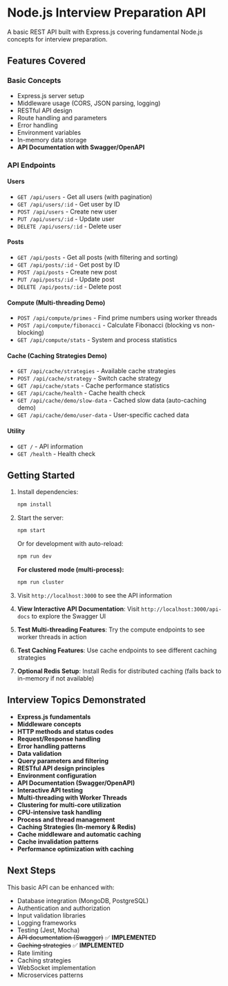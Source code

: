 # Node.js Interview Preparation API

A basic REST API built with Express.js covering fundamental Node.js concepts for interview preparation.

## Features Covered

### Basic Concepts

- Express.js server setup
- Middleware usage (CORS, JSON parsing, logging)
- RESTful API design
- Route handling and parameters
- Error handling
- Environment variables
- In-memory data storage
- **API Documentation with Swagger/OpenAPI**

### API Endpoints

#### Users

- `GET /api/users` - Get all users (with pagination)
- `GET /api/users/:id` - Get user by ID
- `POST /api/users` - Create new user
- `PUT /api/users/:id` - Update user
- `DELETE /api/users/:id` - Delete user

#### Posts

- `GET /api/posts` - Get all posts (with filtering and sorting)
- `GET /api/posts/:id` - Get post by ID
- `POST /api/posts` - Create new post
- `PUT /api/posts/:id` - Update post
- `DELETE /api/posts/:id` - Delete post

#### Compute (Multi-threading Demo)

- `POST /api/compute/primes` - Find prime numbers using worker threads
- `POST /api/compute/fibonacci` - Calculate Fibonacci (blocking vs non-blocking)
- `GET /api/compute/stats` - System and process statistics

#### Cache (Caching Strategies Demo)

- `GET /api/cache/strategies` - Available cache strategies
- `POST /api/cache/strategy` - Switch cache strategy
- `GET /api/cache/stats` - Cache performance statistics
- `GET /api/cache/health` - Cache health check
- `GET /api/cache/demo/slow-data` - Cached slow data (auto-caching demo)
- `GET /api/cache/demo/user-data` - User-specific cached data

#### Utility

- `GET /` - API information
- `GET /health` - Health check

## Getting Started

1. Install dependencies:

   ```bash
   npm install
   ```

2. Start the server:

   ```bash
   npm start
   ```

   Or for development with auto-reload:

   ```bash
   npm run dev
   ```

   **For clustered mode (multi-process):**

   ```bash
   npm run cluster
   ```

3. Visit `http://localhost:3000` to see the API information
4. **View Interactive API Documentation**: Visit `http://localhost:3000/api-docs` to explore the Swagger UI
5. **Test Multi-threading Features**: Try the compute endpoints to see worker threads in action
6. **Test Caching Features**: Use cache endpoints to see different caching strategies
7. **Optional Redis Setup**: Install Redis for distributed caching (falls back to in-memory if not available)

## Interview Topics Demonstrated

- **Express.js fundamentals**
- **Middleware concepts**
- **HTTP methods and status codes**
- **Request/Response handling**
- **Error handling patterns**
- **Data validation**
- **Query parameters and filtering**
- **RESTful API design principles**
- **Environment configuration**
- **API Documentation (Swagger/OpenAPI)**
- **Interactive API testing**
- **Multi-threading with Worker Threads**
- **Clustering for multi-core utilization**
- **CPU-intensive task handling**
- **Process and thread management**
- **Caching Strategies (In-memory & Redis)**
- **Cache middleware and automatic caching**
- **Cache invalidation patterns**
- **Performance optimization with caching**

## Next Steps

This basic API can be enhanced with:

- Database integration (MongoDB, PostgreSQL)
- Authentication and authorization
- Input validation libraries
- Logging frameworks
- Testing (Jest, Mocha)
- ~~API documentation (Swagger)~~ ✅ **IMPLEMENTED**
- ~~Caching strategies~~ ✅ **IMPLEMENTED**
- Rate limiting
- Caching strategies
- WebSocket implementation
- Microservices patterns

